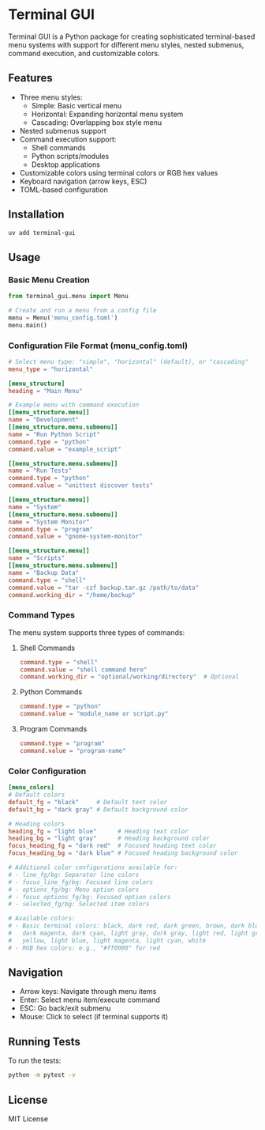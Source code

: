 # Terminal GUI

Terminal GUI is a Python package for creating sophisticated terminal-based menu systems with support for different menu styles, nested submenus, command execution, and customizable colors.

## Features

- Three menu styles:
  - Simple: Basic vertical menu
  - Horizontal: Expanding horizontal menu system
  - Cascading: Overlapping box style menu
- Nested submenus support
- Command execution support:
  - Shell commands
  - Python scripts/modules
  - Desktop applications
- Customizable colors using terminal colors or RGB hex values
- Keyboard navigation (arrow keys, ESC)
- TOML-based configuration

## Installation

```bash
uv add terminal-gui
```

## Usage

### Basic Menu Creation

```python
from terminal_gui.menu import Menu

# Create and run a menu from a config file
menu = Menu('menu_config.toml')
menu.main()
```

### Configuration File Format (menu_config.toml)

```toml
# Select menu type: "simple", "horizontal" (default), or "cascading"
menu_type = "horizontal"

[menu_structure]
heading = "Main Menu"

# Example menu with command execution
[[menu_structure.menu]]
name = "Development"
[[menu_structure.menu.submenu]]
name = "Run Python Script"
command.type = "python"
command.value = "example_script"

[[menu_structure.menu.submenu]]
name = "Run Tests"
command.type = "python"
command.value = "unittest discover tests"

[[menu_structure.menu]]
name = "System"
[[menu_structure.menu.submenu]]
name = "System Monitor"
command.type = "program"
command.value = "gnome-system-monitor"

[[menu_structure.menu]]
name = "Scripts"
[[menu_structure.menu.submenu]]
name = "Backup Data"
command.type = "shell"
command.value = "tar -czf backup.tar.gz /path/to/data"
command.working_dir = "/home/backup"
```

### Command Types

The menu system supports three types of commands:

1. Shell Commands
   ```toml
   command.type = "shell"
   command.value = "shell command here"
   command.working_dir = "optional/working/directory"  # Optional
   ```

2. Python Commands
   ```toml
   command.type = "python"
   command.value = "module_name or script.py"
   ```

3. Program Commands
   ```toml
   command.type = "program"
   command.value = "program-name"
   ```

### Color Configuration

```toml
[menu_colors]
# Default colors
default_fg = "black"     # Default text color
default_bg = "dark gray" # Default background color

# Heading colors
heading_fg = "light blue"      # Heading text color
heading_bg = "light gray"      # Heading background color
focus_heading_fg = "dark red"  # Focused heading text color
focus_heading_bg = "dark blue" # Focused heading background color

# Additional color configurations available for:
# - line_fg/bg: Separator line colors
# - focus_line_fg/bg: Focused line colors
# - options_fg/bg: Menu option colors
# - focus_options_fg/bg: Focused option colors
# - selected_fg/bg: Selected item colors

# Available colors:
# - Basic terminal colors: black, dark red, dark green, brown, dark blue,
#   dark magenta, dark cyan, light gray, dark gray, light red, light green,
#   yellow, light blue, light magenta, light cyan, white
# - RGB hex colors: e.g., "#ff0000" for red
```

## Navigation

- Arrow keys: Navigate through menu items
- Enter: Select menu item/execute command
- ESC: Go back/exit submenu
- Mouse: Click to select (if terminal supports it)

## Running Tests

To run the tests:

```bash
python -m pytest -v
```

## License

MIT License